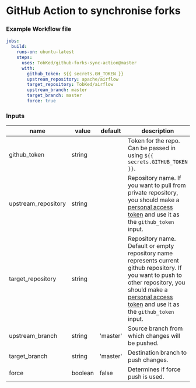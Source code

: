 # GitHub Action to synchronise forks 

### Example Workflow file

```yaml
jobs:
  build:
    runs-on: ubuntu-latest
    steps:
      uses: TobKed/github-forks-sync-action@master
      with:
        github_token: ${{ secrets.GH_TOKEN }}
        upstream_repository: apache/airflow
        target_repository: TobKed/airflow
        upstream_branch: master
        target_branch: master
        force: true
```

### Inputs

| name | value | default | description |
| ---- | ----- | ------- | ----------- |
| github_token | string | | Token for the repo. Can be passed in using `${{ secrets.GITHUB_TOKEN }}`. |
| upstream_repository | string | | Repository name. If you want to pull from private repository, you should make a [personal access token](https://github.com/settings/tokens) and use it as the `github_token` input. |
| target_repository | string | | Repository name. Default or empty repository name represents current github repository. If you want to push to other repository, you should make a [personal access token](https://github.com/settings/tokens) and use it as the `github_token` input. |
| upstream_branch | string | 'master' | Source branch from which changes will be pushed. |
| target_branch | string | 'master' | Destination branch to push changes. |
| force | boolean | false | Determines if force push is used. |

